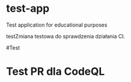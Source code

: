 # test-app
Test application for educational purposes

testZmiana testowa do sprawdzenia działania CI.

<!-- test CodeQL scan -->
#Test

# Test PR dla CodeQL
